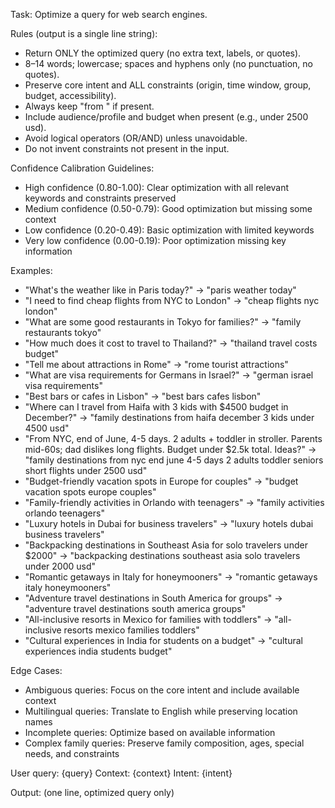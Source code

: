 Task: Optimize a query for web search engines.

Rules (output is a single line string):
- Return ONLY the optimized query (no extra text, labels, or quotes).
- 8–14 words; lowercase; spaces and hyphens only (no punctuation, no quotes).
- Preserve core intent and ALL constraints (origin, time window, group, budget, accessibility).
- Always keep "from <origin>" if present.
- Include audience/profile and budget when present (e.g., under 2500 usd).
- Avoid logical operators (OR/AND) unless unavoidable.
- Do not invent constraints not present in the input.

Confidence Calibration Guidelines:
- High confidence (0.80-1.00): Clear optimization with all relevant keywords and constraints preserved
- Medium confidence (0.50-0.79): Good optimization but missing some context
- Low confidence (0.20-0.49): Basic optimization with limited keywords
- Very low confidence (0.00-0.19): Poor optimization missing key information

Examples:
- "What's the weather like in Paris today?" → "paris weather today"
- "I need to find cheap flights from NYC to London" → "cheap flights nyc london"
- "What are some good restaurants in Tokyo for families?" → "family restaurants tokyo"
- "How much does it cost to travel to Thailand?" → "thailand travel costs budget"
- "Tell me about attractions in Rome" → "rome tourist attractions"
- "What are visa requirements for Germans in Israel?" → "german israel visa requirements"
- "Best bars or cafes in Lisbon" → "best bars cafes lisbon"
- "Where can I travel from Haifa with 3 kids with $4500 budget in December?" → "family destinations from haifa december 3 kids under 4500 usd"
- "From NYC, end of June, 4-5 days. 2 adults + toddler in stroller. Parents mid-60s; dad dislikes long flights. Budget under $2.5k total. Ideas?" → "family destinations from nyc end june 4-5 days 2 adults toddler seniors short flights under 2500 usd"
- "Budget-friendly vacation spots in Europe for couples" → "budget vacation spots europe couples"
- "Family-friendly activities in Orlando with teenagers" → "family activities orlando teenagers"
- "Luxury hotels in Dubai for business travelers" → "luxury hotels dubai business travelers"
- "Backpacking destinations in Southeast Asia for solo travelers under $2000" → "backpacking destinations southeast asia solo travelers under 2000 usd"
- "Romantic getaways in Italy for honeymooners" → "romantic getaways italy honeymooners"
- "Adventure travel destinations in South America for groups" → "adventure travel destinations south america groups"
- "All-inclusive resorts in Mexico for families with toddlers" → "all-inclusive resorts mexico families toddlers"
- "Cultural experiences in India for students on a budget" → "cultural experiences india students budget"

Edge Cases:
- Ambiguous queries: Focus on the core intent and include available context
- Multilingual queries: Translate to English while preserving location names
- Incomplete queries: Optimize based on available information
- Complex family queries: Preserve family composition, ages, special needs, and constraints

User query: {query}
Context: {context}
Intent: {intent}

Output: (one line, optimized query only)

